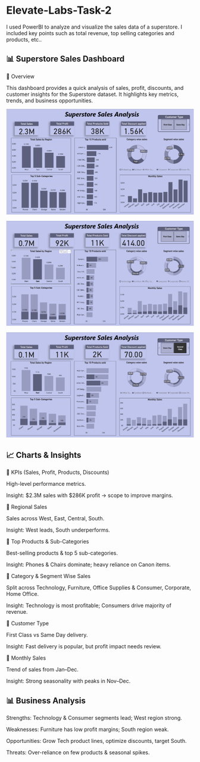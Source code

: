# Elevate-Labs-Task-2
I used PowerBI to analyze and visualize the sales data of a superstore. I included key points such as total revenue, top selling categories and products, etc.. 

## 📊 Superstore Sales Dashboard
📌 Overview

This dashboard provides a quick analysis of sales, profit, discounts, and customer insights for the Superstore dataset. It highlights key metrics, trends, and business opportunities.

![image alt](https://github.com/abhigithub077/Elevate-Labs-Task-2/blob/main/EL-2-Dash1.png)

![image alt](https://github.com/abhigithub077/Elevate-Labs-Task-2/blob/db6033c4ec1036dc3a9c8f19330c0c4a42290533/EL-2-Dash2.png)

![image alt](https://github.com/abhigithub077/Elevate-Labs-Task-2/blob/d08aa0f5ee789b8791a769d6b00049811e0632e9/EL-2-Dash3.png)


## 📈 Charts & Insights
  🔹 KPIs (Sales, Profit, Products, Discounts)

  High-level performance metrics.

  Insight: $2.3M sales with $286K profit → scope to improve margins.

  🔹 Regional Sales

  Sales across West, East, Central, South.

  Insight: West leads, South underperforms.

  🔹 Top Products & Sub-Categories

  Best-selling products & top 5 sub-categories.

  Insight: Phones & Chairs dominate; heavy reliance on Canon items.

  🔹 Category & Segment Wise Sales

  Split across Technology, Furniture, Office Supplies & Consumer, Corporate, Home Office.

  Insight: Technology is most profitable; Consumers drive majority of revenue.

  🔹 Customer Type

  First Class vs Same Day delivery.

  Insight: Fast delivery is popular, but profit impact needs review.

  🔹 Monthly Sales

  Trend of sales from Jan–Dec.

  Insight: Strong seasonality with peaks in Nov–Dec.

## 📊 Business Analysis

Strengths: Technology & Consumer segments lead; West region strong.

Weaknesses: Furniture has low profit margins; South region weak.

Opportunities: Grow Tech product lines, optimize discounts, target South.

Threats: Over-reliance on few products & seasonal spikes.
